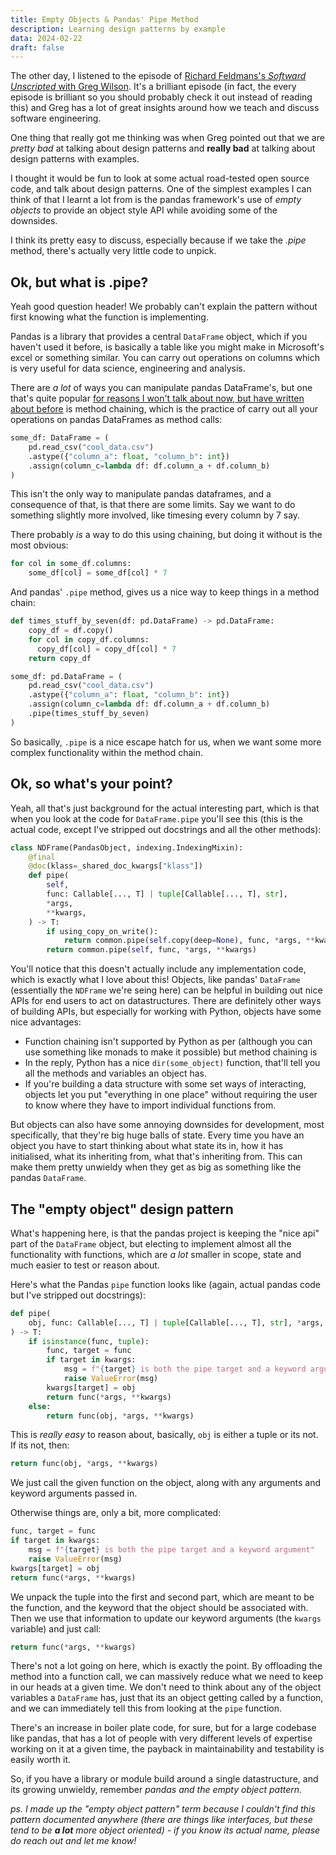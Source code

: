```yaml
---
title: Empty Objects & Pandas' Pipe Method
description: Learning design patterns by example
data: 2024-02-22
draft: false
---
```


The other day, I listened to the episode of [Richard Feldmans's *Softward Unscripted* with Greg Wilson](https://pod.link/1602572955/episode/7de37354dfa00eb3308e523467f410aa). It's a brilliant episode (in fact, the every episode is brilliant so you should probably check it out instead of reading this) and Greg has a lot of great insights around how we teach and discuss software engineering.

One thing that really got me thinking was when Greg pointed out that we are *pretty bad* at talking about design patterns and **really bad** at talking about design patterns with examples.

I thought it would be fun to look at some actual road-tested open source code, and talk about design patterns. One of the simplest examples I can think of that I learnt a lot from is the pandas framework's use of *empty objects* to provide an object style API while avoiding some of the downsides.

I think its pretty easy to discuss, especially because if we take the *.pipe* method, there's actually very little code to unpick.

## Ok, but what is .pipe?

Yeah good question header! We probably can't explain the pattern without first knowing what the function is implementing.

Pandas is a library that provides a central `DataFrame` object, which if you haven't used it before, is basically a table like you might make in Microsoft's excel or something similar. You can carry out operations on columns which is very useful for data science, engineering and analysis.

There are *a lot* of ways you can manipulate pandas DataFrame's, but one that's quite popular [for reasons I won't talk about now, but have written about before](https://benrutter.github.io/posts/restricted-pandas/) is method chaining, which is the practice of carry out all your operations on pandas DataFrames as method calls:

```python
some_df: DataFrame = (
    pd.read_csv("cool_data.csv")
    .astype({"column_a": float, "column_b": int})
    .assign(column_c=lambda df: df.column_a + df.column_b)
)
```

This isn't the only way to manipulate pandas dataframes, and a consequence of that, is that there are some limits. Say we want to do something slightly more involved, like timesing every column by 7 say.

There probably *is* a way to do this using chaining, but doing it without is the most obvious:

```python
for col in some_df.columns:
    some_df[col] = some_df[col] * 7
```

And pandas' `.pipe` method, gives us a nice way to keep things in a method chain:

```python
def times_stuff_by_seven(df: pd.DataFrame) -> pd.DataFrame:
    copy_df = df.copy()
    for col in copy_df.columns:
      copy_df[col] = copy_df[col] * 7
    return copy_df

some_df: pd.DataFrame = (
    pd.read_csv("cool_data.csv")
    .astype({"column_a": float, "column_b": int})
    .assign(column_c=lambda df: df.column_a + df.column_b)
    .pipe(times_stuff_by_seven)
)
```

So basically, `.pipe` is a nice escape hatch for us, when we want some more complex functionality within the method chain.


## Ok, so what's your point?

Yeah, all that's just background for the actual interesting part, which is that when you look at the code for `DataFrame.pipe` you'll see this (this is the actual code, except I've stripped out docstrings and all the other methods):

```python
class NDFrame(PandasObject, indexing.IndexingMixin):
    @final
    @doc(klass=_shared_doc_kwargs["klass"])
    def pipe(
        self,
        func: Callable[..., T] | tuple[Callable[..., T], str],
        *args,
        **kwargs,
    ) -> T:
        if using_copy_on_write():
            return common.pipe(self.copy(deep=None), func, *args, **kwargs)
        return common.pipe(self, func, *args, **kwargs)

```

You'll notice that this doesn't actually include any implementation code, which is exactly what I love about this! Objects, like pandas' `DataFrame` (essentially the `NDFrame` we're seing here) can be helpful in building out nice APIs for end users to act on datastructures. There are definitely other ways of building APIs, but especially for working with Python, objects have some nice advantages:
- Function chaining isn't supported by Python as per (although you can use something like monads to make it possible) but method chaining is
- In the reply, Python has a nice `dir(some_object)` function, that'll tell you all the methods and variables an object has.
- If you're building a data structure with some set ways of interacting, objects let you put "everything in one place" without requiring the user to know where they have to import individual functions from.

But objects can also have some annoying downsides for development, most specifically, that they're big huge balls of state. Every time you have an object you have to start thinking about what state its in, how it has initialised, what its inheriting from, what that's inheriting from. This can make them pretty unwieldy when they get as big as something like the pandas `DataFrame`.

## The "empty object" design pattern

What's happening here, is that the pandas project is keeping the "nice api" part of the `DataFrame` object, but electing to implement almost all the functionality with functions, which are *a lot* smaller in scope, state and much easier to test or reason about.

Here's what the Pandas `pipe` function looks like (again, actual pandas code but I've stripped out docstrings):

```python
def pipe(
    obj, func: Callable[..., T] | tuple[Callable[..., T], str], *args, **kwargs
) -> T:
    if isinstance(func, tuple):
        func, target = func
        if target in kwargs:
            msg = f"{target} is both the pipe target and a keyword argument"
            raise ValueError(msg)
        kwargs[target] = obj
        return func(*args, **kwargs)
    else:
        return func(obj, *args, **kwargs)
```

This is *really easy* to reason about, basically, `obj` is either a tuple or its not. If its not, then:
```python
return func(obj, *args, **kwargs)
```
We just call the given function on the object, along with any arguments and keyword arguments passed in.

Otherwise things are, only a bit, more complicated:
```python
func, target = func
if target in kwargs:
    msg = f"{target} is both the pipe target and a keyword argument"
    raise ValueError(msg)
kwargs[target] = obj
return func(*args, **kwargs)
```

We unpack the tuple into the first and second part, which are meant to be the function, and the keyword that the object should be associated with. Then we use that information to update our keyword arguments (the `kwargs` variable) and just call:
```python
return func(*args, **kwargs)
```

There's not a lot going on here, which is exactly the point. By offloading the method into a function call, we can massively reduce what we need to keep in our heads at a given time. We don't need to think about any of the object variables a `DataFrame` has, just that its an object getting called by a function, and we can immediately tell this from looking at the `pipe` function.

There's an increase in boiler plate code, for sure, but for a large codebase like pandas, that has a lot of people with very different levels of expertise working on it at a given time, the payback in maintainability and testability is easily worth it.

So, if you have a library or module build around a single datastructure, and its growing unwieldy, remember *pandas and the empty object pattern*.




*ps. I made up the "empty object pattern" term because I couldn't find this pattern documented anywhere (there are things like interfaces, but these tend to be **a lot** more object oriented) - if you know its actual name, please do reach out and let me know!*
